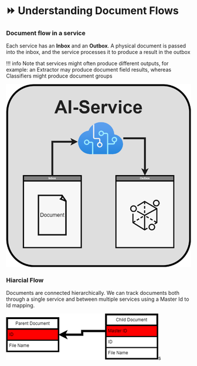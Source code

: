 # ⏩ Understanding Document Flows

### Document flow in a service

Each service has an **Inbox** and an **Outbox**. A physical document is passed into the inbox, and the service processes it to produce a result in the outbox

!!! info
    Note that services might often produce different outputs, for example: an Extractor may produce document field results, whereas Classifiers might produce document groups

![](../assets/112%20%281%29.png)
### Hiarcial Flow

Documents are connected hierarchically. We can track documents both through a single service and between multiple services using a Master Id to Id mapping.

![](../assets/master%20ID%20%282%29.png)s
